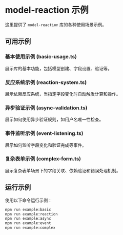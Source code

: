 # model-reaction 示例

这里提供了 `model-reaction` 库的各种使用场景示例。

## 可用示例

### 基本使用示例 (basic-usage.ts)
展示库的基本功能，包括模型创建、字段设置、验证等。

### 反应系统示例 (reaction-system.ts)
展示依赖反应系统，当指定字段变化时自动触发计算和操作。

### 异步验证示例 (async-validation.ts)
展示如何使用异步验证规则，如用户名唯一性检查。

### 事件监听示例 (event-listening.ts)
展示如何监听字段变化和验证完成等事件。

### 复杂表单示例 (complex-form.ts)
展示复杂表单场景下的字段关联、依赖验证和错误处理机制。

## 运行示例

使用以下命令运行示例：

```bash
npm run example:basic
npm run example:reaction
npm run example:async
npm run example:event
npm run example:complex
```
